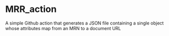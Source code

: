 # MRR_action

A simple Github action that generates a JSON file containing a single object whose attributes map from an MRN to a document URL
